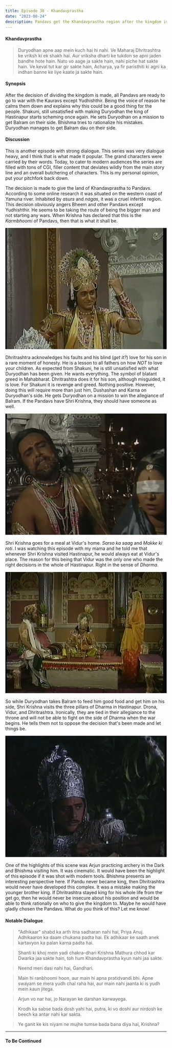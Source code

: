```yaml
---
title: Episode 38 - Khandavprastha
date: "2023-08-24"
description: Pandavs get the Khandavprastha region after the kingdom is divided.
---
```


#### Khandavprastha
> Duryodhan apne aap mein kuch hai hi nahi. Ve Maharaj Dhritrashtra ke vriksh ki ek shakh hai. Aur vriksha dharti ke tukdon se apni jaden bandhe hote hain. Nato vo aage ja sakte hain, nahi piche hat sakte hain. Ve keval tut kar gir sakte hain, Acharya, ya fir paristhiti ki agni ka indhan banne ke liye kaate ja sakte hain.

#### Synopsis
After the decision of dividing the kingdom is made, all Pandavs are ready to go
to war with the Kauravs except Yudhishthir. Being the voice of reason he calms
them down and explains why this could be a good thing for the people. Shakuni,
still unsatisfied with making Duryodhan the king of Hastinapur starts scheming
once again. He sets Duryodhan on a mission to get Balram on their side. Bhishma
tries to rationalize his mistakes. Duryodhan manages to get Balram dau on their
side.

#### Discussion
This is another episode with strong dialogue. This series was very dialogue
heavy, and I think that is what made it popular. The grand characters were 
carried by their words. Today, to cater to modern audiences the series are
filled with tons of CGI, filler content that deviates wildly from the main
story line and an overall butchering of characters. This is my personal
opinion, put your pitchfork back down.

The decision is made to give the land of Khandavprastha to Pandavs. According
to some online research it was situated on the western coast of Yamuna river.
Inhabited by _asurs_ and _nagas_, it was a cruel infertile region. This
decision obviously angers Bheem and other Pandavs except Yudhishthir. He seems
to be taking the route of being the bigger man and not starting any wars. When
Krishna has declared that this is the _Karmbhoomi_ of Pandavs, then that is
what it shall be.

![](../../assets/mahabharat/ep_38_1.webp)

Dhritrashtra acknowledges his faults and his blind (_get it?_) love for his son
in a rare moment of honesty. He is a lesson to all fathers on how *NOT* to love
your children. As expected from Shakuni, he is still unsatisfied with what
Duryodhan has been given. He wants everything. The symbol of blatant greed in
Mahabharat. Dhritrashtra does it for his son, although misguided, it is love.
For Shakuni it is revenge and greed. Nothing positive. However, doing this will
require more than just him, Dushashan and Karna on Duryodhan's side. He gets
Duryodhan on a mission to win the allegiance of Balram. If the Pandavs have
Shri Krishna, they should have someone as well.

![](../../assets/mahabharat/ep_38_2.webp)

Shri Krishna goes for a meal at Vidur's home. _Sarso ka saag_ and _Makke ki
roti_. I was watching this episode with my mama and he told me that whenever
Shri Krishna visited Hastinapur, he would always eat at Vidur's place. The
reason for this being that Vidur was the only one who made the right decisions
in the whole of Hastinapur. Right in the sense of _Dharma_.

![](../../assets/mahabharat/ep_38_3.webp)

So while Duryodhan takes Balram to feed him good food and get him on his side,
Shri Krishna visits the three pillars of Dharma in Hastinapur. Drona, Vidur,
and Dhritrashtra. Ironically, they are tied in their allegiance to the throne
and will not be able to fight on the side of Dharma when the war begins. He
tells them not to oppose the decision that's been made and let things be. 

![](../../assets/mahabharat/ep_38_4.webp)

One of the highlights of this scene was Arjun practicing archery in the Dark
and Bhishma visiting him. It was cinematic. It would have been the highlight of
this episode if it was shot with modern tools. Bhishma presents an interesting
perspective here. If Pandu never became king, then Dhritrashtra would never
have developed this complex. It was a mistake making the younger brother king.
If Dhritrashtra stayed king for his whole life from the get go, then he would
never be insecure about his position and would be able to think rationally on
who to give the kingdom to. Maybe he would have gladly chosen the Pandavs. What
do you think of this? Let me know!


#### Notable Dialogue
> "Adhikaar" shabd ka arth itna sadharan nahi hai, Priya Anuj. Adhikaaron ka
> daam chukana padta hai. Ek adhikaar ke saath anek kartavyon ka palan karna
> padta hai.

> Shanti ki khoj mein yadi chakra-dhari Krishna Mathura chhod kar Dwarka jaa
> sakte hain, toh hum Khandavprastha kyun nahi jaa sakte.

> Neend meri dasi nahi hai, Gandhari.

> Main hi ranbhoomi hoon, aur main hi apna pratidvandi bhi. Apne swayam se mera
> yudh chal raha hai, aur main nahi jaanta ki is yudh mein kaun jitega.

> Arjun vo nar hai, jo Narayan ke darshan karwayega.

> Krodh ka sabse bada dosh yahi hai, putra, ki vo doshi aur nirdosh ke beech ka
> antar nahi kar sakta.

> Ye ganit ke kis niyam ne mujhe tumse bada bana diya hai, Krishna?

-------------------------

#### To Be Continued
